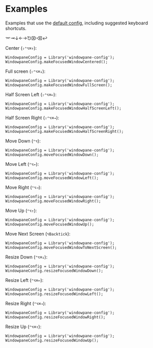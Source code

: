 # Examples

Examples that use the [default config](windowpane-config.js), including suggested keyboard shortcuts.

⌤⇥↓←→⎋⌦⌫↩

Center (`⇧⌃⌥⌘↑`):

	WindowpaneConfig = Library('windowpane-config');
	WindowpaneConfig.makeFocusedWindowCentered();

Full screen (`⇧⌃⌥⌘↓`):

	WindowpaneConfig = Library('windowpane-config');
	WindowpaneConfig.makeFocusedWindowFullScreen();

Half Screen Left (`⇧⌃⌥⌘←`):

	WindowpaneConfig = Library('windowpane-config');
	WindowpaneConfig.makeFocusedWindowHalfScreenLeft();

Half Screen Right (`⇧⌃⌥⌘→`):

	WindowpaneConfig = Library('windowpane-config');
	WindowpaneConfig.makeFocusedWindowHalfScreenRight();

Move Down (`⌃⌥`):

	WindowpaneConfig = Library('windowpane-config');
	WindowpaneConfig.moveFocusedWindowDown();

Move Left (`⌃⌥←`):

	WindowpaneConfig = Library('windowpane-config');
	WindowpaneConfig.moveFocusedWindowLeft();

Move Right (`⌃⌥→`):

	WindowpaneConfig = Library('windowpane-config');
	WindowpaneConfig.moveFocusedWindowRight();

Move Up (`⌃⌥↑`):

	WindowpaneConfig = Library('windowpane-config');
	WindowpaneConfig.moveFocusedWindowUp();

Move Next Screen (`⌥Backtick`):

	WindowpaneConfig = Library('windowpane-config');
	WindowpaneConfig.moveFocusedWindowToNextScreen();

Resize Down (`⌃⌥⌘↓`):

	WindowpaneConfig = Library('windowpane-config');
	WindowpaneConfig.resizeFocusedWindowDown();

Resize Left (`⌃⌥⌘←`):

	WindowpaneConfig = Library('windowpane-config');
	WindowpaneConfig.resizeFocusedWindowLeft();

Resize Right (`⌃⌥⌘→`):

	WindowpaneConfig = Library('windowpane-config');
	WindowpaneConfig.resizeFocusedWindowRight();

Resize Up (`⌃⌥⌘↑`):

	WindowpaneConfig = Library('windowpane-config');
	WindowpaneConfig.resizeFocusedWindowUp();